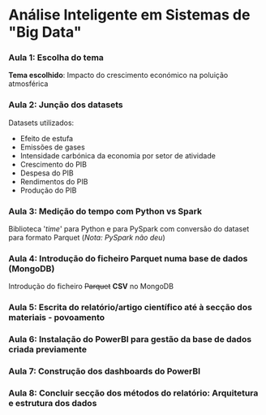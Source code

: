 # Análise Inteligente em Sistemas de "Big Data"

### Aula 1: Escolha do tema

**Tema escolhido**: Impacto do crescimento económico na poluição atmosférica
  
### Aula 2: Junção dos datasets

Datasets utilizados:
- Efeito de estufa
- Emissões de gases
- Intensidade carbónica da economia por setor de atividade
- Crescimento do PIB
- Despesa do PIB
- Rendimentos do PIB
- Produção do PIB

### Aula 3: Medição do tempo com Python vs Spark

Biblioteca '*time*' para Python e para PySpark com conversão do dataset para formato Parquet (*Nota: PySpark não deu*)

### Aula 4: Introdução do ficheiro Parquet numa base de dados (MongoDB)

Introdução do ficheiro ~~Parquet~~ **CSV** no MongoDB

### Aula 5: Escrita do relatório/artigo científico até à secção dos materiais - povoamento

### Aula 6: Instalação do PowerBI para gestão da base de dados criada previamente

### Aula 7: Construção dos dashboards do PowerBI

### Aula 8: Concluir secção dos métodos do relatório: Arquitetura e estrutura dos dados